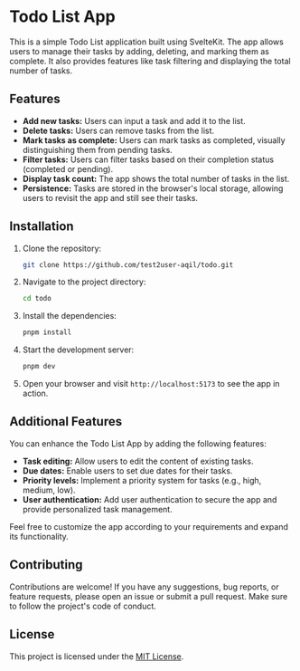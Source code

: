 # Todo List App

This is a simple Todo List application built using SvelteKit. The app allows users to manage their tasks by adding, deleting, and marking them as complete. It also provides features like task filtering and displaying the total number of tasks.

## Features

- **Add new tasks:** Users can input a task and add it to the list.
- **Delete tasks:** Users can remove tasks from the list.
- **Mark tasks as complete:** Users can mark tasks as completed, visually distinguishing them from pending tasks.
- **Filter tasks:** Users can filter tasks based on their completion status (completed or pending).
- **Display task count:** The app shows the total number of tasks in the list.
- **Persistence:** Tasks are stored in the browser's local storage, allowing users to revisit the app and still see their tasks.

## Installation

1. Clone the repository:

   ```bash
   git clone https://github.com/test2user-aqil/todo.git
   ```

2. Navigate to the project directory:

   ```bash
   cd todo
   ```

3. Install the dependencies:

   ```bash
   pnpm install
   ```

4. Start the development server:

   ```bash
   pnpm dev
   ```

5. Open your browser and visit `http://localhost:5173` to see the app in action.

## Additional Features

You can enhance the Todo List App by adding the following features:

- **Task editing:** Allow users to edit the content of existing tasks.
- **Due dates:** Enable users to set due dates for their tasks.
- **Priority levels:** Implement a priority system for tasks (e.g., high, medium, low).
- **User authentication:** Add user authentication to secure the app and provide personalized task management.

Feel free to customize the app according to your requirements and expand its functionality.

## Contributing

Contributions are welcome! If you have any suggestions, bug reports, or feature requests, please open an issue or submit a pull request. Make sure to follow the project's code of conduct.

## License

This project is licensed under the [MIT License](LICENSE).
